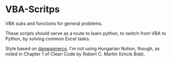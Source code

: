 # VBA-Scritps
VBA subs and functions for general problems.

These scripts should serve as a route to learn python, to switch from VBA to Python, by solving common Excel tasks.

Style based on [danwagnerco](https://github.com/danwagnerco/vba-style-guide). I'm not using Hungarian Notion, though, as noted in Chapter 1 of Clean Code by Robert C. Martin (Uncle Bob).